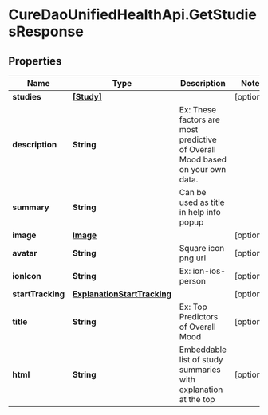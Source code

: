 # CureDaoUnifiedHealthApi.GetStudiesResponse

## Properties

Name | Type | Description | Notes
------------ | ------------- | ------------- | -------------
**studies** | [**[Study]**](Study.md) |  | [optional] 
**description** | **String** | Ex: These factors are most predictive of Overall Mood based on your own data. | 
**summary** | **String** | Can be used as title in help info popup | 
**image** | [**Image**](Image.md) |  | [optional] 
**avatar** | **String** | Square icon png url | [optional] 
**ionIcon** | **String** | Ex: ion-ios-person | [optional] 
**startTracking** | [**ExplanationStartTracking**](ExplanationStartTracking.md) |  | [optional] 
**title** | **String** | Ex: Top Predictors of Overall Mood | [optional] 
**html** | **String** | Embeddable list of study summaries with explanation at the top | [optional] 


